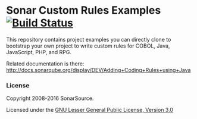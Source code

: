 Sonar Custom Rules Examples [![Build Status](https://travis-ci.org/SonarSource/sonar-custom-rules-examples.svg?branch=master)](https://travis-ci.org/SonarSource/sonar-custom-rules-examples)
==========

This repository contains project examples you can directly clone to bootstrap your own project to write custom rules for COBOL, Java, JavaScript, PHP, and RPG.

Related documentation is there: http://docs.sonarqube.org/display/DEV/Adding+Coding+Rules+using+Java

### License

Copyright 2008-2016 SonarSource.

Licensed under the [GNU Lesser General Public License, Version 3.0](http://www.gnu.org/licenses/lgpl.txt)